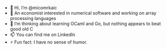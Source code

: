 - 👋 Hi, I’m @micomrkaic
- 👀 An economist interested in numerical software and working on array processing languages
- 🌱 I’m thinking about learning OCaml and Go, but nothing appears to beat good old C
- 📫 You can find me on LinkedIn
- ⚡ Fun fact: I have no sense of humor. 

<!---
micomrkaic/micomrkaic is a ✨ special ✨ repository because its `README.md` (this file) appears on your GitHub profile.
You can click the Preview link to take a look at your changes.
--->
